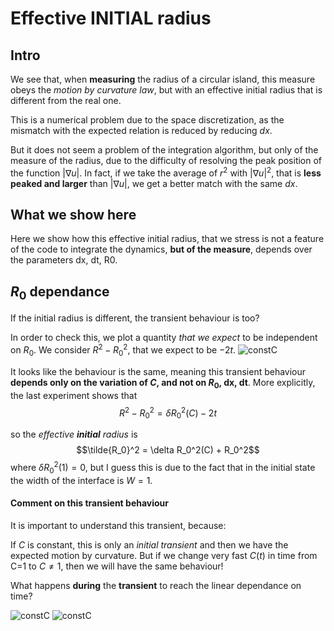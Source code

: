 # Effective INITIAL radius
## Intro
We see that, when **measuring** the radius of a circular island, this measure obeys the _motion by curvature law_, but with an effective initial radius that is different from the real one.

This is a numerical problem due to the space discretization, as the mismatch with the expected relation is reduced by reducing $dx$.

But it does not seem a problem of the integration algorithm, but only of the measure of the radius, due to the difficulty of resolving the peak position of the function $|\nabla u|$.
In fact, if we take the average of $r^2$ with $|\nabla u|^2$, that is **less peaked and larger** than $|\nabla u|$, we get a better match with the same $dx$.

## What we show here
Here we show how this effective initial radius, that we stress is not a feature of the code to integrate the dynamics, **but of the measure**, depends over the parameters dx, dt, R0.

## $R_0$ dependance
If the initial radius is different, the transient behaviour is too?

In order to check this, we plot a quantity _that we expect_ to be independent on $R_0$.
We consider $R^2-R_0^2$, that we expect to be $-2t$.
![constC](../Measuring%20Radius/effective_radius_R0.png?raw=true)

It looks like the behaviour is the same, meaning this transient behaviour **depends only on the variation of $C$, and not on $R_0$, dx, dt**. 
More explicitly, the last experiment shows that 
$$R^2 - R_0^2= \delta R_0^2(C) - 2t$$

so the _effective **initial** radius_ is
$$\tilde{R_0}^2 = \delta R_0^2(C) + R_0^2$$
where $\delta R_0^2(1)=0$, but I guess this is due to the fact that in the initial state the width of the interface is $W=1$. 
#### Comment on this transient behaviour
It is important to understand this transient, because:

If $C$ is constant, this is only an _initial transient_ and then we have the expected motion by curvature.
But if we change very fast $C(t)$ in time from C=1 to $C\neq 1$, then we will have the same behaviour! 

What happens **during** the **transient** to reach the linear dependance on time?

![constC](../Measuring%20Radius/gradient.png?raw=true)
![constC](../Measuring%20Radius/gradient_slice.png?raw=true)